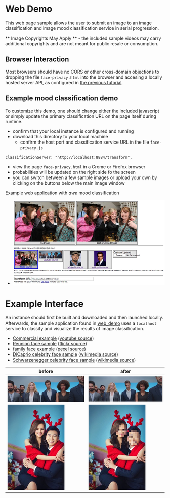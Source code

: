 <!---
.. ===============LICENSE_START=======================================================
.. Acumos
.. ===================================================================================
.. Copyright (C) 2017-2018 AT&T Intellectual Property & Tech Mahindra. All rights reserved.
.. ===================================================================================
.. This Acumos documentation file is distributed by AT&T and Tech Mahindra
.. under the Creative Commons Attribution 4.0 International License (the "License");
.. you may not use this file except in compliance with the License.
.. You may obtain a copy of the License at
..
..      http://creativecommons.org/licenses/by/4.0
..
.. This file is distributed on an "AS IS" BASIS,
.. WITHOUT WARRANTIES OR CONDITIONS OF ANY KIND, either express or implied.
.. See the License for the specific language governing permissions and
.. limitations under the License.
.. ===============LICENSE_END=========================================================
-->

# Web Demo
This web page sample allows the user to submit an image to
an image classification and image mood classification service
in serial progression.

** Image Copyrights May Apply ** - the included sample videos may carry
additional copyrights and are not meant for public resale or consumption.

## Browser Interaction
Most browsers should have no
CORS or other cross-domain objections to dropping the file `face-privacy.html`
into the browser and accesing a locally hosted server API, as configured
in [the previous tutorial](lesson2.md).

## Example mood classification demo
To customize this demo, one should change either the included javascript
or simply update the primary classification URL on the page itself during runtime.

* confirm that your local instance is configured and running
* download this directory to your local machine
    * confirm the host port and classification service URL in the file `face-privacy.js`
```
classificationServer: "http://localhost:8884/transform",
```
* view the page `face-privacy.html` in a Crome or Firefox browser
* probabilities will be updated on the right side fo the screen
* you can switch between a few sample images or upload your own by clicking on the buttons below the main image window

Example web application with *awe* mood classification

* ![example web application blurring multiple facs](example_running.jpg "Example multi-face blur")


# Example Interface
An instance should first be built and downloaded and then
launched locally.  Afterwards, the sample application found in
[web_demo](web_demo) uses a `localhost` service to classify
and visualize the results of image classification.

* [Commercial example](../../web_demo/images/commercial.jpg) ([youtube source](https://www.youtube.com/watch?v=34KfCNapnUg))
* [Reunion face sample](../../web_demo/images/face_reunion.jpg) ([flickr source](https://flic.kr/p/bEgYbs))
* [family face example](../../web_demo/images/face_family.jpg) ([pexel source](https://www.pexels.com/photo/adult-affection-beautiful-beauty-265764/))
* [DiCaprio celebrity face sample](../../web_demo/images/face_DiCaprio.jpg) ([wikimedia source](https://en.wikipedia.org/wiki/Celebrity#/media/File:Leonardo_DiCaprio_visited_Goddard_Saturday_to_discuss_Earth_science_with_Piers_Sellers_(26105091624)_cropped.jpg))
* [Schwarzenegger celebrity face sample](../../web_demo/images/face_Schwarzenegger.jpg) ([wikimedia source](https://upload.wikimedia.org/wikipedia/commons/thumb/0/0f/A._Schwarzenegger.jpg/220px-A._Schwarzenegger.jpg))


before  | after
------- | -------
![raw commercial](../../web_demo/images/commercial.jpg)  | ![pixelated commercial](../../web_demo/images/commercial_pixelate.jpg)
![raw face](../../web_demo/images/face_family.jpg)  | ![pixelated commercial](../../web_demo/images/face_family_pixelate.jpg)
